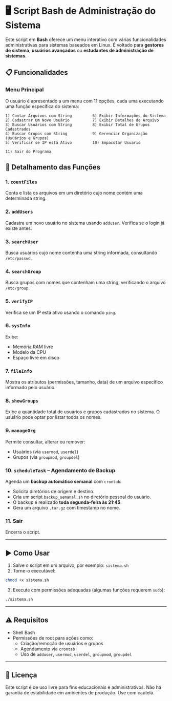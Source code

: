 # 🖥️ Script Bash de Administração do Sistema

Este script em **Bash** oferece um menu interativo com várias funcionalidades administrativas para sistemas baseados em Linux. É voltado para **gestores de sistema**, **usuários avançados** ou **estudantes de administração de sistemas**.

## 📋 Funcionalidades

### Menu Principal
O usuário é apresentado a um menu com 11 opções, cada uma executando uma função específica do sistema:

```
1) Contar Arquivos com String         6) Exibir Informações do Sistema
2) Cadastrar Um Novo Usuário          7) Exibir Detalhes de Arquivo
3) Buscar Usuários com String         8) Exibir Total de Grupos Cadastrados
4) Buscar Grupos com String           9) Gerenciar Organização (Usuários e Grupos)
5) Verificar se IP está Ativo         10) Empacotar Usuario
                                       
11) Sair do Programa
```

## 🔧 Detalhamento das Funções

### 1. `countFiles`
Conta e lista os arquivos em um diretório cujo nome contém uma determinada string.

### 2. `addUsers`
Cadastra um novo usuário no sistema usando `adduser`. Verifica se o login já existe antes.

### 3. `searchUser`
Busca usuários cujo nome contenha uma string informada, consultando `/etc/passwd`.

### 4. `searchGroup`
Busca grupos com nomes que contenham uma string, verificando o arquivo `/etc/group`.

### 5. `verifyIP`
Verifica se um IP está ativo usando o comando `ping`.

### 6. `sysInfo`
Exibe:
- Memória RAM livre
- Modelo da CPU
- Espaço livre em disco

### 7. `fileInfo`
Mostra os atributos (permissões, tamanho, data) de um arquivo específico informado pelo usuário.

### 8. `showGroups`
Exibe a quantidade total de usuários e grupos cadastrados no sistema. O usuário pode optar por listar todos os nomes.

### 9. `manageOrg`
Permite consultar, alterar ou remover:
- Usuários (via `usermod`, `userdel`)
- Grupos (via `groupmod`, `groupdel`)

### 10. `scheduleTask` – Agendamento de Backup
Agenda um **backup automático semanal** com `crontab`:
- Solicita diretórios de origem e destino.
- Cria um script `backup_semanal.sh` no diretório pessoal do usuário.
- O backup é realizado **toda segunda-feira às 21:45**.
- Gera um arquivo `.tar.gz` com timestamp no nome.

### 11. Sair
Encerra o script.

---

## ▶️ Como Usar

1. Salve o script em um arquivo, por exemplo: `sistema.sh`
2. Torne-o executável:

```bash
chmod +x sistema.sh
```

3. Execute com permissões adequadas (algumas funções requerem `sudo`):

```bash
./sistema.sh
```

---

## ⚠️ Requisitos

- Shell Bash
- Permissões de root para ações como:
  - Criação/remoção de usuários e grupos
  - Agendamento via `crontab`
  - Uso de `adduser`, `usermod`, `userdel`, `groupmod`, `groupdel`

---

## 📜 Licença

Este script é de uso livre para fins educacionais e administrativos. Não há garantia de estabilidade em ambientes de produção. Use com cautela.
